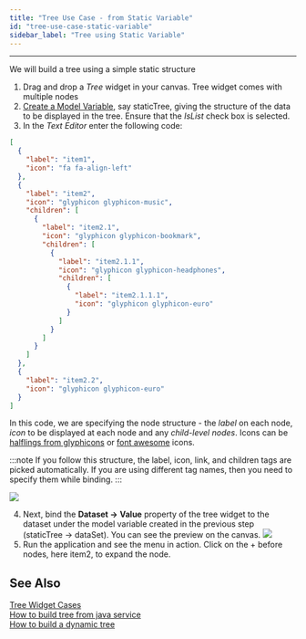 ```yaml
---
title: "Tree Use Case - from Static Variable"
id: "tree-use-case-static-variable"
sidebar_label: "Tree using Static Variable"
---
```

---

We will build a tree using a simple static structure

1. Drag and drop a _Tree_ widget in your canvas. Tree widget comes with multiple nodes
2. [Create a Model Variable](/learn/assets/var_sel.png), say staticTree, giving the structure of the data to be displayed in the tree. Ensure that the _IsList_ check box is selected.
3. In the _Text Editor_ enter the following code:

```json
[
  {
    "label": "item1",
    "icon": "fa fa-align-left"
  },
  {
    "label": "item2",
    "icon": "glyphicon glyphicon-music",
    "children": [
      {
        "label": "item2.1",
        "icon": "glyphicon glyphicon-bookmark",
        "children": [
          {
            "label": "item2.1.1",
            "icon": "glyphicon glyphicon-headphones",
            "children": [
              {
                "label": "item2.1.1.1",
                "icon": "glyphicon glyphicon-euro"
              }
            ]
          }
        ]
      }
    ]
  },
  {
    "label": "item2.2",
    "icon": "glyphicon glyphicon-euro"
  }
]
```

In this code, we are specifying the node structure - the _label_ on each node, _icon_ to be displayed at each node and any _child-level nodes_. Icons can be [halflings from glyphicons](https://getbootstrap.com/docs/3.3/components/) or [font awesome](https://fortawesome.github.io/Font-Awesome/cheatsheet/) icons.

:::note
If you follow this structure, the label, icon, link, and children tags are picked automatically. If you are using different tag names, then you need to specify them while binding.
:::

[![](/learn/assets/tree_statvar.png)](/learn/assets/tree_statvar.png)

4. Next, bind the **Dataset ->** **Value** property of the tree widget to the dataset under the model variable created in the previous step (staticTree -> dataSet). You can see the preview on the canvas. [![](/learn/assets/tree_design.png)](/learn/assets/tree_design.png)
5. Run the application and see the menu in action. Click on the + before nodes, here item2, to expand the node.

## See Also

[Tree Widget Cases](/learn/app-development/widgets/basic/tree/)  
[How to build tree from java service](/learn/how-tos/tree-use-case-java-service/)  
[How to build a dynamic tree](/learn/how-tos/tree-use-case-dynamic-tree/)

